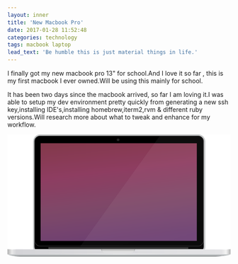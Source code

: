 ```yaml
---
layout: inner
title: 'New Macbook Pro'
date: 2017-01-28 11:52:48
categories: technology
tags: macbook laptop
lead_text: 'Be humble this is just material things in life.'
---
```


I finally got my new macbook pro 13" for school.And I love it so far , this is my first macbook I ever owned.Will be using this mainly for school.

It has been two days since the macbook arrived, so far I am loving it.I was able to setup my dev environment pretty quickly from generating a new ssh key,installing IDE's,installing homebrew,iterm2,rvm & different ruby versions.Will research more about what to tweak and enhance for my workflow.


![macbook-pro](images/macbook-pro.png?raw=true "macbook-pro")
